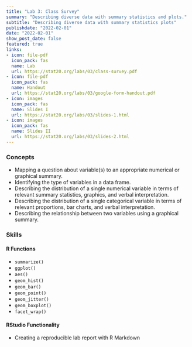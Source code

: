 ```yaml
---
title: "Lab 3: Class Survey"
summary: "Describing diverse data with summary statistics and plots."
subtitle: "Describing diverse data with summary statistics plots"
publishdate: "2022-02-01"
date: "2022-02-01"
show_post_date: false
featured: true
links:
- icon: file-pdf
  icon_pack: fas
  name: Lab
  url: https://stat20.org/labs/03/class-survey.pdf
- icon: file-pdf
  icon_pack: fas
  name: Handout
  url: https://stat20.org/labs/03/google-form-handout.pdf
- icon: images
  icon_pack: fas
  name: Slides I
  url: https://stat20.org/labs/03/slides-1.html
- icon: images
  icon_pack: fas
  name: Slides II
  url: https://stat20.org/labs/03/slides-2.html
---
```



### Concepts
- Mapping a question about variable(s) to an appropriate numerical or graphical summary.
- Identifying the type of variables in a data frame.
- Describing the distribution of a single numerical variable in terms of relevant summary statistics, graphics, and verbal interpretation.
- Describing the distribution of a single categorical variable in terms of relevant proportions, bar charts, and verbal interpretation.
- Describing the relationship between two variables using a graphical summary.

### Skills

#### R Functions
- `summarize()`
- `ggplot()`
- `aes()`
- `geom_hist()`
- `geom_bar()`
- `geom_point()`
- `geom_jitter()`
- `geom_boxplot()`
- `facet_wrap()`

#### RStudio Functionality
- Creating a reproducible lab report with R Markdown